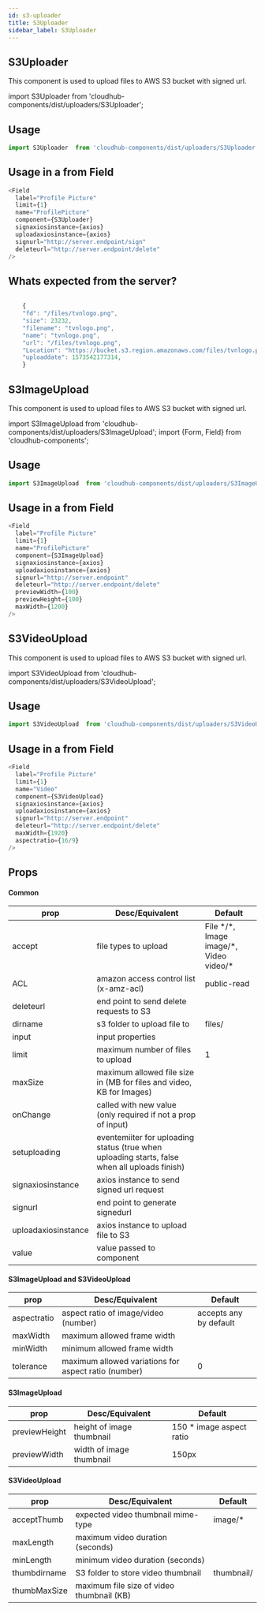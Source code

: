 ```yaml
---
id: s3-uploader
title: S3Uploader
sidebar_label: S3Uploader
---
```


## S3Uploader

This component is used to upload files to AWS S3 bucket with signed url.

import S3Uploader from 'cloudhub-components/dist/uploaders/S3Uploader';

## Usage

```js
import S3Uploader  from 'cloudhub-components/dist/uploaders/S3Uploader';
```

<!-- <playground scope={{S3Uploader}}>
    {
        `<S3Uploader />`
    }
</playground> -->



## Usage in a from Field

```js
<Field
  label="Profile Picture"
  limit={1}
  name="ProfilePicture"
  component={S3Uploader}
  signaxiosinstance={axios}
  uploadaxiosinstance={axios}
  signurl="http://server.endpoint/sign"
  deleteurl="http://server.endpoint/delete"
/>
```


## Whats expected from the server?

```js

    {
    "fd": "/files/tvnlogo.png",
    "size": 23232,
    "filename": "tvnlogo.png",
    "name": "tvnlogo.png",
    "url": "/files/tvnlogo.png",
    "Location": "https://bucket.s3.region.amazonaws.com/files/tvnlogo.png",
    "uploaddate": 1573542177314,
    }

````

## S3ImageUpload

This component is used to upload files to AWS S3 bucket with signed url.

import S3ImageUpload from 'cloudhub-components/dist/uploaders/S3ImageUpload';
import {Form, Field} from 'cloudhub-components';

## Usage

```js
import S3ImageUpload  from 'cloudhub-components/dist/uploaders/S3ImageUpload';
```

<!-- <playground scope={{S3ImageUpload}}>
    {
        `<S3ImageUpload/>`
       
    }
</playground> -->



## Usage in a from Field

```js
<Field
  label="Profile Picture"
  limit={1}
  name="ProfilePicture"
  component={S3ImageUpload}
  signaxiosinstance={axios}
  uploadaxiosinstance={axios}
  signurl="http://server.endpoint"
  deleteurl="http://server.endpoint/delete"
  previewWidth={100}
  previewHeight={100}
  maxWidth={1200}
/>
```


## S3VideoUpload

This component is used to upload files to AWS S3 bucket with signed url.

import S3VideoUpload from 'cloudhub-components/dist/uploaders/S3VideoUpload';

## Usage

```js
import S3VideoUpload  from 'cloudhub-components/dist/uploaders/S3VideoUpload';
```

<!-- <playground scope={{S3VideoUpload}}>
    {
        `<S3VideoUpload />`
    }
</playground> -->



## Usage in a from Field

```js
<Field
  label="Profile Picture"
  limit={1}
  name="Video"
  component={S3VideoUpload}
  signaxiosinstance={axios}
  uploadaxiosinstance={axios}
  signurl="http://server.endpoint"
  deleteurl="http://server.endpoint/delete"
  maxWidth={1920}
  aspectratio={16/9}
/>
```

## Props
#### Common

<Block>
  <table>
      <thead>
          <tr>    
          <th>prop</th>
          <th>Desc/Equivalent</th>
          <th>Default</th>
          </tr>
      </thead>
      <tbody>
        <tr>    
          <td>accept</td>
          <td>file types to upload</td>
          <td> File */*, Image image/*, Video video/* </td>
        </tr>
        <tr>    
          <td>ACL</td>
          <td>amazon access control list (x-amz-acl)</td>
          <td>public-read</td>
        </tr>
        <tr>    
          <td>deleteurl</td>
          <td>end point to send delete requests to S3</td>
          <td></td>
        </tr>
        <tr>    
          <td>dirname</td>
          <td>s3 folder to upload file to</td>
          <td>files/</td>
        </tr>
        <tr>    
          <td>input</td>
          <td>input properties</td>
          <td></td>
        </tr>
        <tr>    
          <td>limit</td>
          <td>maximum number of files to upload</td>
          <td>1</td>
        </tr>
        <tr>    
          <td>maxSize</td>
          <td>maximum allowed file size in (MB for files and video, KB for Images)</td>
          <td></td>
        </tr>
        <tr>    
          <td>onChange</td>
          <td>called with new value (only required if not a prop of input)</td>
          <td></td>
        </tr>
        <tr>    
          <td>setuploading</td>
          <td>eventemiiter for uploading status (true when uploading starts, false when all uploads finish)</td>
          <td></td>
        </tr>
        <tr>    
          <td>signaxiosinstance</td>
          <td>axios instance to send signed url request</td>
          <td></td>
        </tr>
        <tr>    
          <td>signurl</td>
          <td>end point to generate signedurl</td>
          <td></td>
        </tr>
        <tr>    
          <td>uploadaxiosinstance</td>
          <td>axios instance to upload file to S3</td>
          <td></td>
        </tr>
        <tr>    
          <td>value</td>
          <td>value passed to component</td>
          <td></td>
        </tr>
      </tbody>
  </table>
</Block>


#### S3ImageUpload and S3VideoUpload

<Block>
  <table>
      <thead>
          <tr>    
          <th>prop</th>
          <th>Desc/Equivalent</th>
          <th>Default</th>
          </tr>
      </thead>
      <tbody>
        <tr>    
          <td>aspectratio</td>
          <td>aspect ratio of image/video (number)</td>
          <td>accepts any by default</td>
        </tr>
        <tr>    
          <td>maxWidth</td>
          <td>maximum allowed frame width</td>
          <td></td>
        </tr>
        <tr>    
          <td>minWidth</td>
          <td>minimum allowed frame width</td>
          <td></td>
        </tr>
        <tr>    
          <td>tolerance</td>
          <td>maximum allowed variations for aspect ratio (number)</td>
          <td>0</td>
        </tr>
      </tbody>
  </table>
</Block>


  #### S3ImageUpload

<Block>
  <table>
      <thead>
          <tr>    
          <th>prop</th>
          <th>Desc/Equivalent</th>
          <th>Default</th>
          </tr>
      </thead>
      <tbody>
        <tr>    
          <td>previewHeight</td>
          <td>height of image thumbnail</td>
          <td>150 * image aspect ratio</td>
        </tr>
        <tr>    
          <td>previewWidth</td>
          <td>width of image thumbnail</td>
          <td>150px</td>
        </tr>
      </tbody>
  </table>
</Block>


  #### S3VideoUpload

<Block>
  <table>
      <thead>
          <tr>    
          <th>prop</th>
          <th>Desc/Equivalent</th>
          <th>Default</th>
          </tr>
      </thead>
      <tbody>
        <tr>    
          <td>acceptThumb</td>
          <td>expected video thumbnail mime-type</td>
          <td>image/*</td>
        </tr>
        <tr>    
          <td>maxLength</td>
          <td>maximum video duration (seconds)</td>
          <td></td>
        </tr>
        <tr>    
          <td>minLength</td>
          <td>minimum video duration (seconds)</td>
          <td></td>
        </tr>
        <tr>    
          <td>thumbdirname</td>
          <td>S3 folder to store video thumbnail</td>
          <td>thumbnail/</td>
        </tr>
        <tr>    
          <td>thumbMaxSize</td>
          <td>maximum file size of video thumbnail (KB)</td>
          <td></td>
        </tr>
      </tbody>
  </table>
</Block>


